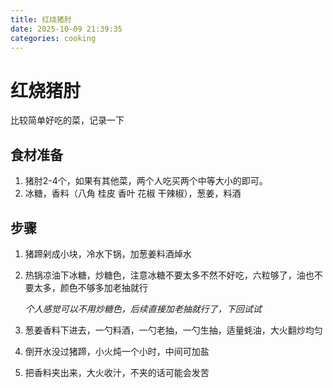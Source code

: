 ```yaml
---
title: 红烧猪肘
date: 2025-10-09 21:39:35
categories: cooking
---
```


# 红烧猪肘

比较简单好吃的菜，记录一下

## 食材准备

1. 猪肘2-4个，如果有其他菜，两个人吃买两个中等大小的即可。
2. 冰糖，香料（八角 桂皮 香叶 花椒 干辣椒），葱姜，料酒

## 步骤

1. 猪蹄剁成小块，冷水下锅，加葱姜料酒焯水

2. 热锅凉油下冰糖，炒糖色，注意冰糖不要太多不然不好吃，六粒够了，油也不要太多，颜色不够多加老抽就行

   *个人感觉可以不用炒糖色，后续直接加老抽就行了，下回试试*

3. 葱姜香料下进去，一勺料酒，一勺老抽，一勺生抽，适量蚝油，大火翻炒均匀

4. 倒开水没过猪蹄，小火炖一个小时，中间可加盐

5. 把香料夹出来，大火收汁，不夹的话可能会发苦
